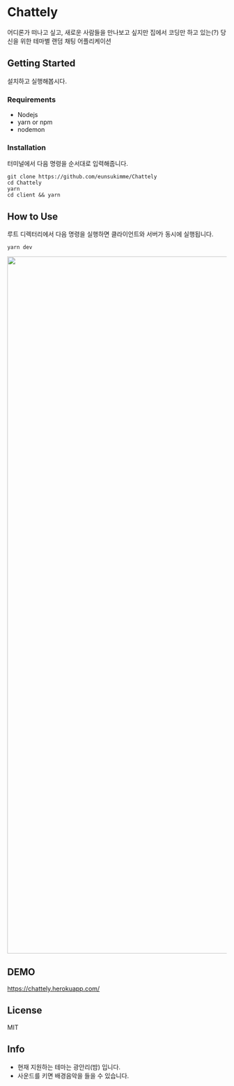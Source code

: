 # Chattely

어디론가 떠나고 싶고, 새로운 사람들을 만나보고 싶지만 집에서 코딩만 하고 있는(?) 당신을 위한 테마별 랜덤 채팅 어플리케이션

## Getting Started

설치하고 실행해봅시다.

### Requirements

- Nodejs
- yarn or npm
- nodemon

### Installation

터미널에서 다음 명령을 순서대로 입력해줍니다.

```
git clone https://github.com/eunsukimme/Chattely
cd Chattely
yarn
cd client && yarn
```

## How to Use

루트 디렉터리에서 다음 명령을 실행하면 클라이언트와 서버가 동시에 실행됩니다.

```
yarn dev
```

<img src="https://user-images.githubusercontent.com/31213226/64707294-c214ee00-d4ed-11e9-9ee6-9ca734ce3705.gif" alt="" width="1600">

## DEMO

https://chattely.herokuapp.com/

## License

MIT

## Info

- 현재 지원하는 테마는 광안리(밤) 입니다.
- 사운드를 키면 배경음악을 들을 수 있습니다.
